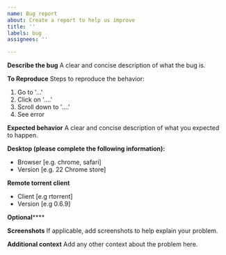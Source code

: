 ```yaml
---
name: Bug report
about: Create a report to help us improve
title: ''
labels: bug
assignees: ''

---
```


**Describe the bug**
A clear and concise description of what the bug is.

**To Reproduce**
Steps to reproduce the behavior:
1. Go to '...'
2. Click on '....'
3. Scroll down to '....'
4. See error

**Expected behavior**
A clear and concise description of what you expected to happen.

**Desktop (please complete the following information):**
 - Browser [e.g. chrome, safari]
 - Version [e.g. 22 Chrome store]

**Remote torrent client**
 - Client [e.g rtorrent]
 - Version [e.g 0.6.9]

********************************Optional************************************

**Screenshots**
If applicable, add screenshots to help explain your problem.


**Additional context**
Add any other context about the problem here.
